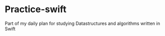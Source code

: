 # Practice-swift

Part of my daily plan for studying Datastructures and algorithms written in Swift


